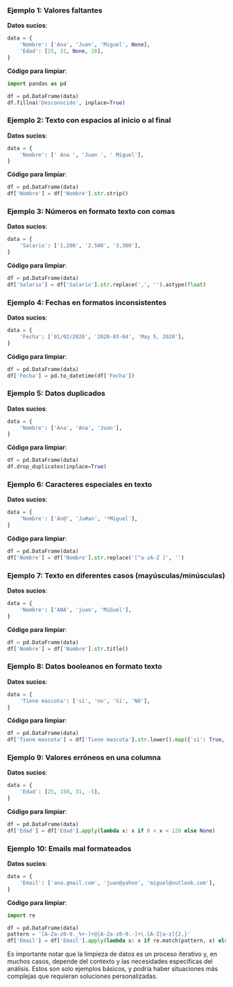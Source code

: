

### Ejemplo 1: Valores faltantes
**Datos sucios**:
```python
data = {
    'Nombre': ['Ana', 'Juan', 'Miguel', None],
    'Edad': [25, 31, None, 28],
}
```

**Código para limpiar**:
```python
import pandas as pd

df = pd.DataFrame(data)
df.fillna('Desconocido', inplace=True)
```

### Ejemplo 2: Texto con espacios al inicio o al final
**Datos sucios**:
```python
data = {
    'Nombre': [' Ana ', 'Juan ', ' Miguel'],
}
```

**Código para limpiar**:
```python
df = pd.DataFrame(data)
df['Nombre'] = df['Nombre'].str.strip()
```

### Ejemplo 3: Números en formato texto con comas
**Datos sucios**:
```python
data = {
    'Salario': ['1,200', '2,500', '3,300'],
}
```

**Código para limpiar**:
```python
df = pd.DataFrame(data)
df['Salario'] = df['Salario'].str.replace(',', '').astype(float)
```

### Ejemplo 4: Fechas en formatos inconsistentes
**Datos sucios**:
```python
data = {
    'Fecha': ['01/02/2020', '2020-03-04', 'May 5, 2020'],
}
```

**Código para limpiar**:
```python
df = pd.DataFrame(data)
df['Fecha'] = pd.to_datetime(df['Fecha'])
```

### Ejemplo 5: Datos duplicados
**Datos sucios**:
```python
data = {
    'Nombre': ['Ana', 'Ana', 'Juan'],
}
```

**Código para limpiar**:
```python
df = pd.DataFrame(data)
df.drop_duplicates(inplace=True)
```

### Ejemplo 6: Caracteres especiales en texto
**Datos sucios**:
```python
data = {
    'Nombre': ['An@', 'Ju#an', '*Miguel'],
}
```

**Código para limpiar**:
```python
df = pd.DataFrame(data)
df['Nombre'] = df['Nombre'].str.replace('[^a-zA-Z ]', '')
```

### Ejemplo 7: Texto en diferentes casos (mayúsculas/minúsculas)
**Datos sucios**:
```python
data = {
    'Nombre': ['ANA', 'juan', 'MiGuel'],
}
```

**Código para limpiar**:
```python
df = pd.DataFrame(data)
df['Nombre'] = df['Nombre'].str.title()
```

### Ejemplo 8: Datos booleanos en formato texto
**Datos sucios**:
```python
data = {
    'Tiene mascota': ['sí', 'no', 'Sí', 'NO'],
}
```

**Código para limpiar**:
```python
df = pd.DataFrame(data)
df['Tiene mascota'] = df['Tiene mascota'].str.lower().map({'sí': True, 'no': False})
```

### Ejemplo 9: Valores erróneos en una columna
**Datos sucios**:
```python
data = {
    'Edad': [25, 150, 31, -5],
}
```

**Código para limpiar**:
```python
df = pd.DataFrame(data)
df['Edad'] = df['Edad'].apply(lambda x: x if 0 < x < 120 else None)
```

### Ejemplo 10: Emails mal formateados
**Datos sucios**:
```python
data = {
    'Email': ['ana.gmail.com', 'juan@yahoo', 'miguel@outlook.com'],
}
```

**Código para limpiar**:
```python
import re

df = pd.DataFrame(data)
pattern = '[A-Za-z0-9._%+-]+@[A-Za-z0-9.-]+\.[A-Z|a-z]{2,}'
df['Email'] = df['Email'].apply(lambda x: x if re.match(pattern, x) else None)
```

Es importante notar que la limpieza de datos es un proceso iterativo y, en muchos casos, depende del contexto y las necesidades específicas del análisis. Estos son solo ejemplos básicos, y podría haber situaciones más complejas que requieran soluciones personalizadas.